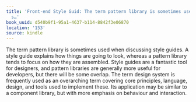 ```yaml
---
title: 'Front-end Style Guid: The term pattern library is sometimes used when discussing
  s…'
book_uuid: d540b9f1-95a1-4637-b114-8842f3e06870
location: '153'
source: kindle
---
```


The term pattern library is sometimes used when discussing style guides. A style guide explains how things are going to look, whereas a pattern library tends to focus on how they are assembled. Style guides are a fantastic tool for designers, and pattern libraries are generally more useful for developers, but there will be some overlap. The term design system is frequently used as an overarching term covering core principles, language, design, and tools used to implement these. Its application may be similar to a component library, but with more emphasis on behaviour and interaction.